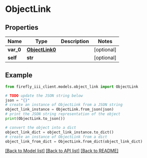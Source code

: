 # ObjectLink


## Properties

Name | Type | Description | Notes
------------ | ------------- | ------------- | -------------
**var_0** | [**ObjectLink0**](ObjectLink0.md) |  | [optional] 
**self** | **str** |  | [optional] 

## Example

```python
from firefly_iii_client.models.object_link import ObjectLink

# TODO update the JSON string below
json = "{}"
# create an instance of ObjectLink from a JSON string
object_link_instance = ObjectLink.from_json(json)
# print the JSON string representation of the object
print(ObjectLink.to_json())

# convert the object into a dict
object_link_dict = object_link_instance.to_dict()
# create an instance of ObjectLink from a dict
object_link_from_dict = ObjectLink.from_dict(object_link_dict)
```
[[Back to Model list]](../README.md#documentation-for-models) [[Back to API list]](../README.md#documentation-for-api-endpoints) [[Back to README]](../README.md)


